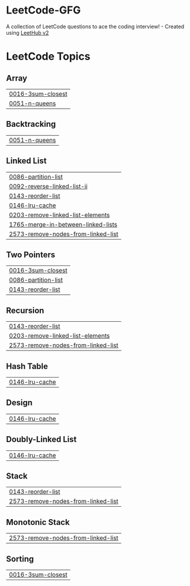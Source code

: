 # LeetCode-GFG
A collection of LeetCode questions to ace the coding interview! - Created using [LeetHub v2](https://github.com/arunbhardwaj/LeetHub-2.0)

<!---LeetCode Topics Start-->
# LeetCode Topics
## Array
|  |
| ------- |
| [0016-3sum-closest](https://github.com/Navneetsingh04/LeetCode-GFG/tree/master/0016-3sum-closest) |
| [0051-n-queens](https://github.com/Navneetsingh04/LeetCode-GFG/tree/master/0051-n-queens) |
## Backtracking
|  |
| ------- |
| [0051-n-queens](https://github.com/Navneetsingh04/LeetCode-GFG/tree/master/0051-n-queens) |
## Linked List
|  |
| ------- |
| [0086-partition-list](https://github.com/Navneetsingh04/LeetCode-GFG/tree/master/0086-partition-list) |
| [0092-reverse-linked-list-ii](https://github.com/Navneetsingh04/LeetCode-GFG/tree/master/0092-reverse-linked-list-ii) |
| [0143-reorder-list](https://github.com/Navneetsingh04/LeetCode-GFG/tree/master/0143-reorder-list) |
| [0146-lru-cache](https://github.com/Navneetsingh04/LeetCode-GFG/tree/master/0146-lru-cache) |
| [0203-remove-linked-list-elements](https://github.com/Navneetsingh04/LeetCode-GFG/tree/master/0203-remove-linked-list-elements) |
| [1765-merge-in-between-linked-lists](https://github.com/Navneetsingh04/LeetCode-GFG/tree/master/1765-merge-in-between-linked-lists) |
| [2573-remove-nodes-from-linked-list](https://github.com/Navneetsingh04/LeetCode-GFG/tree/master/2573-remove-nodes-from-linked-list) |
## Two Pointers
|  |
| ------- |
| [0016-3sum-closest](https://github.com/Navneetsingh04/LeetCode-GFG/tree/master/0016-3sum-closest) |
| [0086-partition-list](https://github.com/Navneetsingh04/LeetCode-GFG/tree/master/0086-partition-list) |
| [0143-reorder-list](https://github.com/Navneetsingh04/LeetCode-GFG/tree/master/0143-reorder-list) |
## Recursion
|  |
| ------- |
| [0143-reorder-list](https://github.com/Navneetsingh04/LeetCode-GFG/tree/master/0143-reorder-list) |
| [0203-remove-linked-list-elements](https://github.com/Navneetsingh04/LeetCode-GFG/tree/master/0203-remove-linked-list-elements) |
| [2573-remove-nodes-from-linked-list](https://github.com/Navneetsingh04/LeetCode-GFG/tree/master/2573-remove-nodes-from-linked-list) |
## Hash Table
|  |
| ------- |
| [0146-lru-cache](https://github.com/Navneetsingh04/LeetCode-GFG/tree/master/0146-lru-cache) |
## Design
|  |
| ------- |
| [0146-lru-cache](https://github.com/Navneetsingh04/LeetCode-GFG/tree/master/0146-lru-cache) |
## Doubly-Linked List
|  |
| ------- |
| [0146-lru-cache](https://github.com/Navneetsingh04/LeetCode-GFG/tree/master/0146-lru-cache) |
## Stack
|  |
| ------- |
| [0143-reorder-list](https://github.com/Navneetsingh04/LeetCode-GFG/tree/master/0143-reorder-list) |
| [2573-remove-nodes-from-linked-list](https://github.com/Navneetsingh04/LeetCode-GFG/tree/master/2573-remove-nodes-from-linked-list) |
## Monotonic Stack
|  |
| ------- |
| [2573-remove-nodes-from-linked-list](https://github.com/Navneetsingh04/LeetCode-GFG/tree/master/2573-remove-nodes-from-linked-list) |
## Sorting
|  |
| ------- |
| [0016-3sum-closest](https://github.com/Navneetsingh04/LeetCode-GFG/tree/master/0016-3sum-closest) |
<!---LeetCode Topics End-->